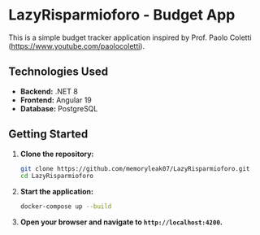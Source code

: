 # LazyRisparmioforo - Budget App

This is a simple budget tracker application inspired by Prof. Paolo Coletti (https://www.youtube.com/paolocoletti).

## Technologies Used

* **Backend:** .NET 8
* **Frontend:** Angular 19
* **Database:** PostgreSQL

## Getting Started

1.  **Clone the repository:**

    ```bash
    git clone https://github.com/memoryleak07/LazyRisparmioforo.git
    cd LazyRisparmioforo
    ```

2.  **Start the application:**

    ```bash
    docker-compose up --build
    ```

3.  **Open your browser and navigate to `http://localhost:4200`.**

    
